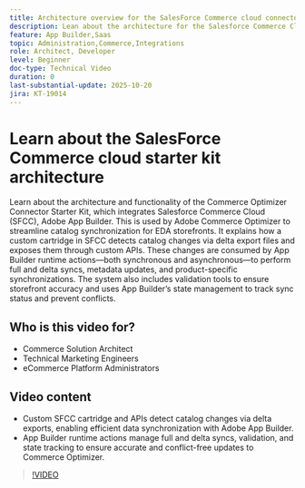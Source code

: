 ```yaml
---
title: Architecture overview for the SalesForce Commerce cloud connector app
description: Lean about the architecture for the Salesforce Commerce Cloud with Adobe Commerce Optimizer.
feature: App Builder,Saas
topic: Administration,Commerce,Integrations
role: Architect, Developer
level: Beginner
doc-type: Technical Video
duration: 0
last-substantial-update: 2025-10-20
jira: KT-19014
---
```


# Learn about the SalesForce Commerce cloud starter kit architecture

Learn about the architecture and functionality of the Commerce Optimizer Connector Starter Kit, which integrates Salesforce Commerce Cloud (SFCC), Adobe App Builder. This is used by Adobe Commerce Optimizer to streamline catalog synchronization for EDA storefronts. It explains how a custom cartridge in SFCC detects catalog changes via delta export files and exposes them through custom APIs. These changes are consumed by App Builder runtime actions—both synchronous and asynchronous—to perform full and delta syncs, metadata updates, and product-specific synchronizations. The system also includes validation tools to ensure storefront accuracy and uses App Builder’s state management to track sync status and prevent conflicts.

## Who is this video for?

* Commerce Solution Architect
* Technical Marketing Engineers
* eCommerce Platform Administrators

## Video content

* Custom SFCC cartridge and APIs detect catalog changes via delta exports, enabling efficient data synchronization with Adobe App Builder.
* App Builder runtime actions manage full and delta syncs, validation, and state tracking to ensure accurate and conflict-free updates to Commerce Optimizer.

>[!VIDEO](https://video.tv.adobe.com/v/3476046?learn=on)
